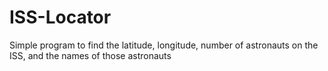 # ISS-Locator
Simple program to find the latitude, longitude, number of astronauts on the ISS, and the names of those astronauts
